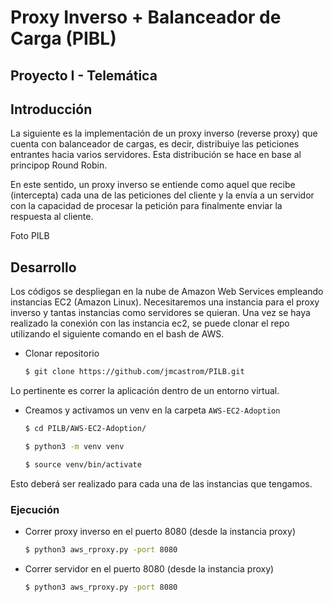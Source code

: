 # Proxy Inverso + Balanceador de Carga (PIBL)
## Proyecto I - Telemática
## Introducción
La siguiente es la implementación de un proxy inverso (reverse proxy) que cuenta con balanceador de cargas, 
es decir, distribuiye las peticiones entrantes hacia varios servidores.
Esta distribución se hace en base al principop Round Robin.

En este sentido, un proxy inverso se entiende como aquel que recibe (intercepta) cada
una de las peticiones del cliente y la envía a un servidor con la capacidad de procesar la
petición para finalmente enviar la respuesta al cliente.

Foto PILB

## Desarrollo
Los códigos se despliegan en la nube de Amazon Web Services empleando instancias EC2 (Amazon Linux).
Necesitaremos una instancia para el proxy inverso y tantas instancias como servidores se quieran.
Una vez se haya realizado la conexión con las instancia ec2, se puede clonar el repo utilizando el siguiente comando en el bash de AWS.

* Clonar repositorio
    ```sh
    $ git clone https://github.com/jmcastrom/PILB.git
    ```
Lo pertinente es correr la aplicación dentro de un entorno virtual.

* Creamos y activamos un venv en la carpeta `AWS-EC2-Adoption`

    ```sh
    $ cd PILB/AWS-EC2-Adoption/
    ```
    
    ```sh
    $ python3 -m venv venv
    ```
    
    ```sh
    $ source venv/bin/activate
    ```
   
Esto deberá ser realizado para cada una de las instancias que tengamos.

### Ejecución

* Correr proxy inverso en el puerto 8080 (desde la instancia proxy)

    ```sh
    $ python3 aws_rproxy.py -port 8080
    ```
* Correr servidor en el puerto 8080 (desde la instancia proxy)

    ```sh
    $ python3 aws_rproxy.py -port 8080
    ```

